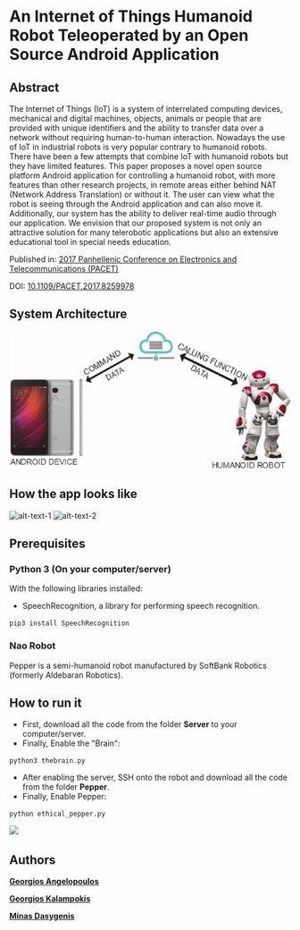 # An Internet of Things Humanoid Robot Teleoperated by an Open Source Android Application
## Abstract 

The Internet of Things (IoT) is a system of interrelated computing devices, mechanical and digital machines, objects, animals or people that are provided with unique identifiers and the ability to transfer data over a network without requiring human-to-human interaction. Nowadays the use of IoT in industrial robots is very popular contrary to humanoid robots. There have been a few attempts that combine IoT with humanoid robots but they have limited features. This paper proposes a novel open source platform Android application for controlling a humanoid robot, with more features than other research projects, in remote areas either behind NAT (Network Address Translation) or without it. The user can view what the robot is seeing through the Android application and can also move it. Additionally, our system has the ability to deliver real-time audio through our application. We envision that our proposed system is not only an attractive solution for many telerobotic applications but also an extensive educational tool in special needs education.

Published in: [2017 Panhellenic Conference on Electronics and Telecommunications (PACET)](https://ieeexplore.ieee.org/xpl/conhome/8245950/proceeding)

DOI: [10.1109/PACET.2017.8259978](https://doi.org/10.1109/PACET.2017.8259978)

## System Architecture
<img src="/images/8259978-fig-1-source-large.gif" width="600">

## How the app looks like
![alt-text-1](https://github.com/george50450/IoT-Humanoid-Robot/blob/master/images/1622560412322.png) ![alt-text-2](https://github.com/george50450/IoT-Humanoid-Robot/blob/master/images/1622560412334.png)

## Prerequisites 

### Python 3 (On your computer/server)

With the following libraries installed:

*   SpeechRecognition, a library for performing speech recognition.

```console
pip3 install SpeechRecognition
```

### Nao Robot
Pepper is a semi-humanoid robot manufactured by SoftBank Robotics (formerly Aldebaran Robotics).

## How to run it
*   First, download all the code from the folder **Server** to your computer/server.
*   Finally, Enable the "Brain":

```console
python3 thebrain.py
```

*   After enabling the server, SSH onto the robot and download all the code from the folder **Pepper**.
*   Finally, Enable Pepper:

```console
python ethical_pepper.py
```


<img src="/images/Dilemmas/case_no1.png" width="650">

## Authors

[**Georgios Angelopoulos**](https://www.linkedin.com/in/george-angelopoulos/)

[**Georgios Kalampokis**](https://www.linkedin.com/in/george-kalampokis-130875b5/)

[**Minas Dasygenis**](https://www.linkedin.com/in/minas-dasygenis-7a84777b)
